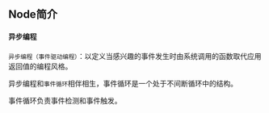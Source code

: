 ## Node简介

#### 异步编程

`异步编程（事件驱动编程）`：以定义当感兴趣的事件发生时由系统调用的函数取代应用返回值的编程风格。

异步编程和`事件循环`相伴相生，事件循环是一个处于不间断循环中的结构。

事件循环负责事件检测和事件触发。